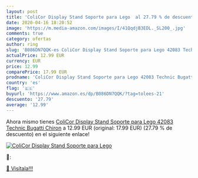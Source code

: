 ```yaml
---
layout: post
title: 'ColiCor Display Stand Soporte para Lego  al 27.79 % de descuento'
date: 2020-04-16 18:20:52
image: 'https://m.media-amazon.com/images/I/41QqdjB3EDL._SL200_.jpg'
comments: true
category: ofertas
author: ring
slug: 'B086DN7QQK-es ColiCor Display Stand Soporte para Lego 42083 Technic Bugatti Chiron'
actualPrice: 12.99 EUR
currency: EUR
price: 12.99
comparePrice: 17.99 EUR
prodname: 'ColiCor Display Stand Soporte para Lego 42083 Technic Bugatti Chiron'
country: 'es'
flag: '🇪🇸'
buyurl: 'https://www.amazon.es/dp/B086DN7QQK/?tag=tolees-21'
descuento: '27.79'
average: '12.99'
---
```


Ahora mismo tienes [ColiCor Display Stand Soporte para Lego 42083 Technic Bugatti Chiron](https://www.amazon.es/dp/B086DN7QQK/?tag=tolees-21) a 12.99 EUR (original: 17.99 EUR) (27.79 %  de descuento) en el siguiente enlace!

[![ColiCor Display Stand Soporte para Lego ](https://m.media-amazon.com/images/I/41QqdjB3EDL._SL200_.jpg)](https://www.amazon.es/dp/B086DN7QQK/?tag=tolees-21)

🔎:


[🛒 Visítala!!!](https://www.amazon.es/dp/B086DN7QQK/?tag=tolees-21)
